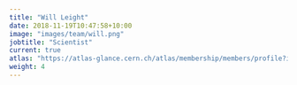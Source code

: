 ```yaml
---
title: "Will Leight"
date: 2018-11-19T10:47:58+10:00
image: "images/team/will.png"
jobtitle: "Scientist"
current: true
atlas: "https://atlas-glance.cern.ch/atlas/membership/members/profile?id=8976"
weight: 4
---
```

